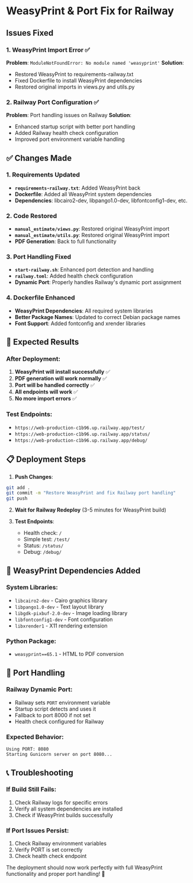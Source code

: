 # WeasyPrint & Port Fix for Railway

## Issues Fixed

### 1. WeasyPrint Import Error ✅
**Problem**: `ModuleNotFoundError: No module named 'weasyprint'`
**Solution**: 
- Restored WeasyPrint to requirements-railway.txt
- Fixed Dockerfile to install WeasyPrint dependencies
- Restored original imports in views.py and utils.py

### 2. Railway Port Configuration ✅
**Problem**: Port handling issues on Railway
**Solution**:
- Enhanced startup script with better port handling
- Added Railway health check configuration
- Improved port environment variable handling

## ✅ **Changes Made**

### 1. Requirements Updated
- **`requirements-railway.txt`**: Added WeasyPrint back
- **Dockerfile**: Added all WeasyPrint system dependencies
- **Dependencies**: libcairo2-dev, libpango1.0-dev, libfontconfig1-dev, etc.

### 2. Code Restored
- **`manual_estimate/views.py`**: Restored original WeasyPrint import
- **`manual_estimate/utils.py`**: Restored original WeasyPrint import
- **PDF Generation**: Back to full functionality

### 3. Port Handling Fixed
- **`start-railway.sh`**: Enhanced port detection and handling
- **`railway.toml`**: Added health check configuration
- **Dynamic Port**: Properly handles Railway's dynamic port assignment

### 4. Dockerfile Enhanced
- **WeasyPrint Dependencies**: All required system libraries
- **Better Package Names**: Updated to correct Debian package names
- **Font Support**: Added fontconfig and xrender libraries

## 🚀 **Expected Results**

### After Deployment:
1. **WeasyPrint will install successfully** ✅
2. **PDF generation will work normally** ✅
3. **Port will be handled correctly** ✅
4. **All endpoints will work** ✅
5. **No more import errors** ✅

### Test Endpoints:
- `https://web-production-c1b96.up.railway.app/test/`
- `https://web-production-c1b96.up.railway.app/status/`
- `https://web-production-c1b96.up.railway.app/debug/`

## 📋 **Deployment Steps**

1. **Push Changes**:
```bash
git add .
git commit -m "Restore WeasyPrint and fix Railway port handling"
git push
```

2. **Wait for Railway Redeploy** (3-5 minutes for WeasyPrint build)

3. **Test Endpoints**:
   - Health check: `/`
   - Simple test: `/test/`
   - Status: `/status/`
   - Debug: `/debug/`

## 🔧 **WeasyPrint Dependencies Added**

### System Libraries:
- `libcairo2-dev` - Cairo graphics library
- `libpango1.0-dev` - Text layout library
- `libgdk-pixbuf-2.0-dev` - Image loading library
- `libfontconfig1-dev` - Font configuration
- `libxrender1` - X11 rendering extension

### Python Package:
- `weasyprint==65.1` - HTML to PDF conversion

## 🎯 **Port Handling**

### Railway Dynamic Port:
- Railway sets `PORT` environment variable
- Startup script detects and uses it
- Fallback to port 8000 if not set
- Health check configured for Railway

### Expected Behavior:
```
Using PORT: 8080
Starting Gunicorn server on port 8080...
```

## 📞 **Troubleshooting**

### If Build Still Fails:
1. Check Railway logs for specific errors
2. Verify all system dependencies are installed
3. Check if WeasyPrint builds successfully

### If Port Issues Persist:
1. Check Railway environment variables
2. Verify PORT is set correctly
3. Check health check endpoint

The deployment should now work perfectly with full WeasyPrint functionality and proper port handling! 🎉

